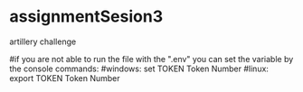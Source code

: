 # assignmentSesion3
artillery challenge 

#if you are not able to run the file with the ".env" you can set the variable by the console commands:
#windows: set TOKEN Token Number
#linux:  export TOKEN Token Number
